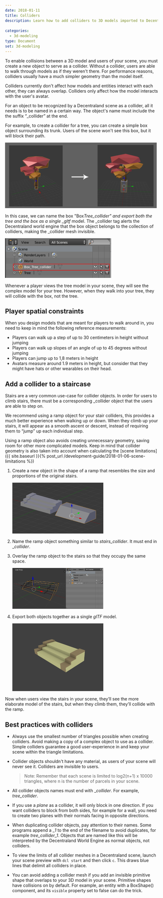 ```yaml
---
date: 2018-01-11
title: Colliders
description: Learn how to add colliders to 3D models imported to Decentraland.

categories:
  - 3d-modeling
type: Document
set: 3d-modeling
---
```


To enable collisions between a 3D model and users of your scene, you must create a new object to serve as a collider. Without a collider, users are able to walk through models as if they weren't there. For performance reasons, colliders usually have a much simpler geometry than the model itself.

Colliders currently don't affect how models and entities interact with each other, they can always overlap. Colliders only affect how the model interacts with the user's avatar.

For an object to be recognized by a Decentraland scene as a collider, all it needs is to be named in a certain way. The object's name must include the the suffix “\_collider” at the end.

For example, to create a collider for a tree, you can create a simple box object surrounding its trunk. Users of the scene won't see this box, but it will block their path.

<img src="/images/media/collision-tree.png" alt="Entity tree" width="500"/>

In this case, we can name the box "Box*Tree_collider" and export both the tree and the box as a single \_gltf* model. The \_collider tag alerts the Decentraland world engine that the box object belongs to the collection of colliders, making the \_collider mesh invisible.

<img src="/images/media/collision-hierarchy.png" alt="Entity tree" width="350"/>

Whenever a player views the tree model in your scene, they will see the complex model for your tree. However, when they walk into your tree, they will collide with the box, not the tree.

## Player spatial constraints

When you design models that are meant for players to walk around in, you need to keep in mind the following reference measurements:

- Players can walk up a step of up to 30 centimeters in height without jumping
- Players can walk up slopes of an angle of up to 45 degrees without jumping
- Players can jump up to 1,8 meters in height
- Avatars measure around 1.9 meters in height, but consider that they might have hats or other wearables on their head.

## Add a collider to a staircase

Stairs are a very common use-case for collider objects. In order for users to climb stairs, there must be a corresponding \_collider object that the users are able to step on.

We recommend using a ramp object for your stair colliders, this provides a much better experience when walking up or down. When they climb up your stairs, it will appear as a smooth ascent or descent, instead of requiring them to “jump” up each individual step.

Using a ramp object also avoids creating unnecessary geometry, saving room for other more complicated models. Keep in mind that collider geometry is also taken into account when calculating the [scene limitations]({{ site.baseurl }}{% post_url /development-guide/2018-01-06-scene-limitations %})

1.  Create a new object in the shape of a ramp that resembles the size and proportions of the original stairs.

    <img src="/images/media/collision-stairs-both.png" alt="Staircase mesh and collider side by side" width="300"/>

2.  Name the ramp object something similar to _stairs_collider_. It must end in \__collider_.

3.  Overlay the ramp object to the stairs so that they occupy the same space.

     <img src="/images/media/collision-stairs-collider.png" alt="Overlaid mesh and collider" width="300"/>

4.  Export both objects together as a single _glTF_ model.

    <img src="/images/media/collision-stairs.png" alt="Exported 3D model with invisible collider" width="300"/>

Now when users view the stairs in your scene, they’ll see the more elaborate model of the stairs, but when they climb them, they’ll collide with the ramp.

## Best practices with colliders

- Always use the smallest number of triangles possible when creating colliders. Avoid making a copy of a complex object to use as a collider. Simple colliders guarantee a good user-experience in and keep your scene within the triangle limitations.
- Collider objects shouldn't have any material, as users of your scene will never see it. Colliders are invisible to users.
  > Note: Remember that each scene is limited to log2(n+1) x 10000 triangles, where n is the number of parcels in your scene.
- All collider objects names must end with \__collider_. For example, _tree_collider_.
- If you use a _plane_ as a collider, it will only block in one direction. If you want colliders to block from both sides, for example for a wall, you need to create two planes with their normals facing in opposite directions.

- When duplicating collider objects, pay attention to their names. Some programs append a \__1_ to the end of the filename to avoid duplicates, for example _tree_collider_1_. Objects that are named like this will be interpreted by the Decentraland World Engine as normal objects, not colliders.

- To view the limits of all collider meshes in a Decentraland scene, launch your scene preview with `dcl start` and then click `c`. This draws blue lines that delimit all colliders in place.

- You can avoid adding a collider mesh if you add an invisible primitive shape that overlaps to your 3D model in your scene. Primitive shapes have collisions on by default. For example, an entity with a BoxShape() component, and its `visible` property set to false can do the trick.
